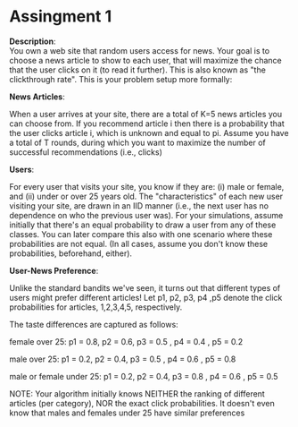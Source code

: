 # **Assingment 1**

**Description**:    
You own a web site that random users access for news. Your goal is to choose a news article to show to each user, that will maximize the chance that the user clicks on it (to read it further). This is also known as "the clickthrough rate". This is your problem setup more formally:

**News Articles**: 

When a user arrives at your site, there are a total of K=5 news articles you can choose from.
If you recommend article i then there is a probability that the user clicks article i, which is unknown and equal to pi.
Assume you have a total of T rounds, during which you want to maximize the number of successful recommendations (i.e., clicks)

**Users**:

For every user that visits your site, you know if they are: (i) male or female, and (ii) under or over 25 years old. 
The "characteristics" of each new user visiting your site, are drawn in an IID manner (i.e., the next user has no dependence on who the previous user was).
For your simulations, assume initially that there's an equal probability to draw a user from any of these classes. You can later compare this also with one scenario where these probabilities are not equal. (In all cases, assume you don't know these probabilities, beforehand, either).

**User-News Preference**: 

Unlike the standard bandits we've seen, it turns out that different types of users might prefer different articles! 
Let p1, p2, p3, p4 ,p5  denote the click probabilities for articles, 1,2,3,4,5, respectively. 

The taste differences are captured as follows:

female over 25: p1 = 0.8, p2 = 0.6, p3 = 0.5 , p4 = 0.4 , p5 = 0.2 

male over 25:  p1 = 0.2, p2 = 0.4, p3 = 0.5 , p4 = 0.6 , p5 = 0.8

male or female under 25:   p1 = 0.2, p2 = 0.4, p3 = 0.8 , p4 = 0.6 , p5 = 0.5

NOTE: Your algorithm initially knows NEITHER the ranking of different articles (per category), NOR the exact click probabilities.
It doesn't even know that males and females under 25 have similar preferences
